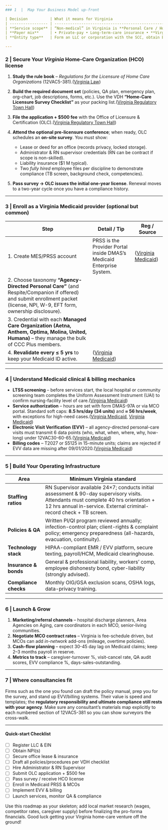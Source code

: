 ```yaml
---
### 1  |  Map Your Business Model up-front

| Decision          | What it means for Virginia                                                                                                                                                                                                                 | Key Reg refs                                                              |
| ----------------- | -----------------------------------------------------------------------------------------------------------------------------------------------------------------a------------------------------------------------------------------------- | ------------------------------------------------------------------------- |
| **Service scope** | “Non-medical” in Virginia is **Personal Care / Home-care attendant services** delivered in the client’s residence. If you will *also* offer any skilled nursing or therapies the agency is treated as a full Home-Care Organization (HCO). | 12VAC5-381-10 & FAQ in VDH checklist ([Virginia Regulatory Town Hall][1]) |
| **Payer mix**     | • Private-pay • Long-term-care insurance • **Virginia Medicaid (CCC Plus, EPSDT, etc.)** • MCO contracts. Medicaid is optional, but most agencies rely on it for volume.                                                                   | DMAS provider pages ([Virginia Medicaid][2])                              |
| **Entity type**   | Form an LLC or corporation with the SCC, obtain EIN, NPI(s), VA withholding & unemployment accounts, workers’-comp policy.                                                                                                                 | —                                                                         |

---
```


### 2  |  Secure Your *Virginia* Home-Care Organization (HCO) license

1. **Study the rule book** – *Regulations for the Licensure of Home Care Organizations* (12VAC5-381).([Virginia Law][3])
2. **Build the required document set** (policies, QA plan, emergency plan, org-chart, job descriptions, forms, etc.). Use the VDH **“Home-Care Licensure Survey Checklist”** as your packing list.([Virginia Regulatory Town Hall][1])
3. **File the application + \$500 fee** with the Office of Licensure & Certification (OLC).([Virginia Regulatory Town Hall][1])
4. **Attend the optional pre-licensure conference**; when ready, OLC schedules an **on-site survey**. You must show:

   * Lease or deed for an office (records privacy, locked storage).
   * Administrator & RN supervisor credentials (RN can be contract if scope is non-skilled).
   * Liability insurance (\$1 M typical).
   * Two *fully hired* employee files per discipline to demonstrate compliance (TB screen, background check, competencies).
5. **Pass survey → OLC issues the initial one-year license**. Renewal moves to a two-year cycle once you have a compliance history.

---

### 3  |  Enroll as a **Virginia Medicaid provider** (optional but common)

| Step                                                                                                                                                                        | Detail / Tip                                                          | Reg / Source             |
| --------------------------------------------------------------------------------------------------------------------------------------------------------------------------- | --------------------------------------------------------------------- | ------------------------ |
| 1. Create MES/PRSS account                                                                                                                                                  | PRSS is the Provider Portal inside DMAS’s Medicaid Enterprise System. | ([Virginia Medicaid][2]) |
| 2. Choose taxonomy **“Agency-Directed Personal Care”** (and Respite/Companion if offered) and submit enrollment packet (license, NPI, W-9, EFT form, ownership disclosure). |                                                                       |                          |
| 3. Credential with each **Managed Care Organization (Aetna, Anthem, Optima, Molina, United, Humana)** – they manage the bulk of CCC Plus members.                           |                                                                       |                          |
| 4. **Revalidate every ≤ 5 yrs** to keep your Medicaid ID active.                                                                                                            | ([Virginia Medicaid][2])                                              |                          |

---

### 4  |  Understand Medicaid clinical & billing mechanics

* **LTSS screening** – before services start, the local hospital or community screening team completes the Uniform Assessment Instrument (UAI) to confirm nursing-facility level of care.([Virginia Medicaid][4])
* **Service authorization** – hours are set with form DMAS-97A or via MCO portal. Standard soft caps: **8.5 hrs/day (34 units)** and **≈ 56 hrs/week**, with exceptions for high-need cases.([Virginia Medicaid][5], [Virginia Medicaid][6])
* **Electronic Visit Verification (EVV)** – all agency-directed personal-care visits must transmit 6 data points (who, what, when, where, why, how-long) under 12VAC30-60-65.([Virginia Medicaid][7])
* **Billing codes** – T2027 or S5125 in 15-minute units; claims are rejected if EVV data are missing after 09/01/2020.([Virginia Medicaid][5])

---

### 5  |  Build Your Operating Infrastructure

| Area                  | Minimum Virginia standard                                                                                                                                                                                  |
| --------------------- | ---------------------------------------------------------------------------------------------------------------------------------------------------------------------------------------------------------- |
| **Staffing ratios**   | RN Supervisor available 24×7; conducts initial assessment & 90-day supervisory visits. Attendants must complete 40 hrs orientation + 12 hrs annual in-service. External criminal-record check + TB screen. |
| **Policies & QA**     | Written PI/QI program reviewed annually; infection-control plan; client-rights & complaint policy; emergency preparedness (all-hazards, evacuation, continuity).                                           |
| **Technology stack**  | HIPAA-compliant EMR / EVV platform, secure texting, payroll/HCM, Medicaid clearinghouse.                                                                                                                   |
| **Insurance & bonds** | General & professional liability, workers’ comp, employee dishonesty bond, cyber-liability (strongly advised).                                                                                             |
| **Compliance checks** | Monthly OIG/GSA exclusion scans, OSHA logs, data-privacy training.                                                                                                                                         |

---

### 6  |  Launch & Grow

1. **Marketing/referral channels** – hospital discharge planners, Area Agencies on Aging, care coordinators in each MCO, senior-living communities.
2. **Negotiate MCO contract rates** – Virginia is fee-schedule driven, but MCOs can add *in-network* add-ons (mileage, overtime policies).
3. **Cash-flow planning** – expect 30-45 day lag on Medicaid claims; keep 2–3 months payroll in reserve.
4. **Metrics to track** – caregiver-turnover %, visit-cancel rate, QA audit scores, EVV compliance %, days-sales-outstanding.

---

### 7  |  Where consultancies fit

Firms such as the one you found can draft the policy manual, prep you for the survey, and stand up EVV/billing systems. Their value is speed and templates; the **regulatory responsibility and ultimate compliance still rests with your agency**. Make sure any consultant’s materials map explicitly to each numbered section of 12VAC5-381 so you can show surveyors the cross-walk.

---

#### Quick-start Checklist

* [ ] Register LLC & EIN
* [ ] Obtain NPI(s)
* [ ] Secure office lease & insurance
* [ ] Draft all policies/procedures per VDH checklist
* [ ] Hire Administrator & RN Supervisor
* [ ] Submit OLC application + \$500 fee
* [ ] Pass survey / receive HCO license
* [ ] Enroll in Medicaid PRSS & MCOs
* [ ] Implement EVV & billing
* [ ] Launch services, monitor QA & compliance

Use this roadmap as your skeleton; add local market research (wages, competitor rates, caregiver supply) before finalizing the pro-forma financials. Good luck getting your Virginia home-care venture off the ground!

[1]: https://townhall.virginia.gov/l/GetFile.cfm?File=C%3A%5CTownHall%5Cdocroot%5CGuidanceDocs%5C601%5CGDoc_VDH_4271_v3.pdf "Virginia Department of Health"
[2]: https://www.dmas.virginia.gov/for-providers/provider-enrollment-revalidation/ "Provider Enrollment & Revalidation | Virginia Medicaid"
[3]: https://law.lis.virginia.gov/admincode/title12/agency5/chapter381/?utm_source=chatgpt.com "Chapter 381. Regulations for the Licensure of Home ... - Virginia Law"
[4]: https://www.dmas.virginia.gov/for-providers/benefits-services-for-providers/long-term-care/programs-and-initiatives/ltss-screening/?utm_source=chatgpt.com "LTSS Screening - Virginia Medicaid"
[5]: https://www.dmas.virginia.gov/media/ggudgw1q/final-billing-sheet.pdf?utm_source=chatgpt.com "[PDF] LEA Service Codes, Units and Maximum Payment Rates"
[6]: https://www.dmas.virginia.gov/media/1185/ccc-plus-waiver-fact-sheet-2020-2.pdf?utm_source=chatgpt.com "[PDF] COMMONWEALTH COORDINATED CARE PLUS (CCC) WAIVER ..."
[7]: https://www.dmas.virginia.gov/for-providers/benefits-services-for-providers/long-term-care/programs-and-initiatives/electronic-visit-verification/?utm_source=chatgpt.com "Electronic Visit Verification - Virginia Medicaid"
